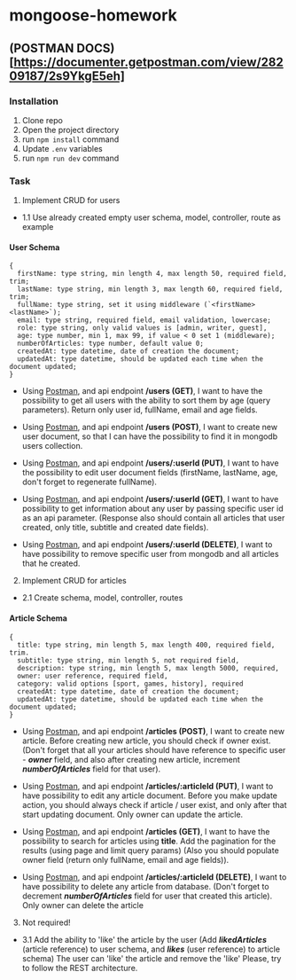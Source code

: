 # mongoose-homework

## (POSTMAN DOCS)[https://documenter.getpostman.com/view/28209187/2s9YkgE5eh]

### Installation

1. Clone repo
2. Open the project directory
3. run `npm install` command
4. Update `.env` variables
5. run `npm run dev` command

### Task

1. Implement CRUD for users

-   1.1 Use already created empty user schema, model, controller, route as example

#### User Schema

```
{
  firstName: type string, min length 4, max length 50, required field, trim;
  lastName: type string, min length 3, max length 60, required field, trim;
  fullName: type string, set it using middleware (`<firstName> <lastName>`);
  email: type string, required field, email validation, lowercase;
  role: type string, only valid values is [admin, writer, guest],
  age: type number, min 1, max 99, if value < 0 set 1 (middleware);
  numberOfArticles: type number, default value 0;
  createdAt: type datetime, date of creation the document;
  updatedAt: type datetime, should be updated each time when the document updated;
}
```

-   Using [Postman](https://www.getpostman.com/), and api endpoint **/users (GET)**, I want to have the possibility
    to get all users with the ability to sort them by age (query parameters). Return only user id, fullName, email and age fields.

-   Using [Postman](https://www.getpostman.com/), and api endpoint **/users (POST)**, I want to create new user document,
    so that I can have the possibility to find it in mongodb users collection.

-   Using [Postman](https://www.getpostman.com/), and api endpoint **/users/:userId (PUT)**, I want to have the possibility
    to edit user document fields (firstName, lastName, age, don't forget to regenerate fullName).

-   Using [Postman](https://www.getpostman.com/), and api endpoint **/users/:userId (GET)**, I want to have possibility
    to get information about any user by passing specific user id as an api parameter.
    (Response also should contain all articles that user created, only title, subtitle and created date fields).

-   Using [Postman](https://www.getpostman.com/), and api endpoint **/users/:userId (DELETE)**, I want to have possibility
    to remove specific user from mongodb and all articles that he created.

2. Implement CRUD for articles

-   2.1 Create schema, model, controller, routes

#### Article Schema

```
{
  title: type string, min length 5, max length 400, required field, trim.
  subtitle: type string, min length 5, not required field,
  description: type string, min length 5, max length 5000, required,
  owner: user reference, required field,
  category: valid options [sport, games, history], required
  createdAt: type datetime, date of creation the document;
  updatedAt: type datetime, should be updated each time when the document updated;
}
```

-   Using [Postman](https://www.getpostman.com/), and api endpoint **/articles (POST)**, I want to create new article.
    Before creating new article, you should check if owner exist.
    (Don't forget that all your articles should have reference to specific user - **_owner_** field, and also after creating new article, increment **_numberOfArticles_** field for that user).

-   Using [Postman](https://www.getpostman.com/), and api endpoint **/articles/:articleId (PUT)**, I want to have possibility
    to edit any article document. Before you make update action, you should always check if article / user exist, and only
    after that start updating document. Only owner can update the article.

-   Using [Postman](https://www.getpostman.com/), and api endpoint **/articles (GET)**,
    I want to have the possibility to search for articles using **title**.
    Add the pagination for the results (using page and limit query params)
    (Also you should populate owner field (return only fullName, email and age fields)).

-   Using [Postman](https://www.getpostman.com/), and api endpoint **/articles/:articleId (DELETE)**,
    I want to have possibility to delete any article from database. (Don't forget to decrement **_numberOfArticles_** field for user that created this article). Only owner can delete the article

3. Not required!

-   3.1 Add the ability to 'like' the article by the user
    (Add **_likedArticles_** (article reference) to user schema, and **_likes_** (user reference) to article schema)
    The user can 'like' the article and remove the 'like'
    Please, try to follow the REST architecture.
